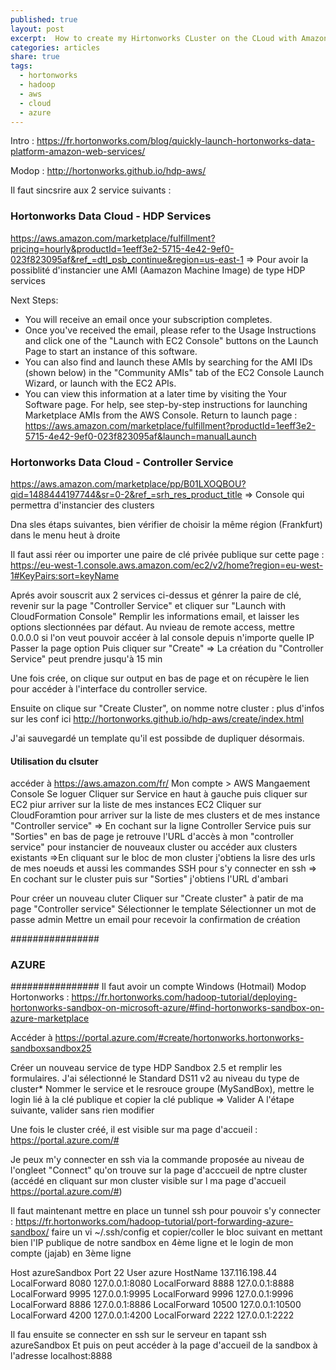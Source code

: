 ```yaml
---
published: true 
layout: post
excerpt:  How to create my Hirtonworks CLuster on the CLoud with Amazon AWS or Microsoft Azure
categories: articles
share: true
tags:
  - hortonworks
  - hadoop
  - aws
  - cloud
  - azure
---
```


Intro : https://fr.hortonworks.com/blog/quickly-launch-hortonworks-data-platform-amazon-web-services/

Modop : http://hortonworks.github.io/hdp-aws/ 

Il faut sincsrire aux 2 service suivants : 

### Hortonworks Data Cloud - HDP Services
https://aws.amazon.com/marketplace/fulfillment?pricing=hourly&productId=1eeff3e2-5715-4e42-9ef0-023f823095af&ref_=dtl_psb_continue&region=us-east-1
=> Pour avoir la possiblité d'instancier une AMI (Aamazon Machine Image) de type HDP services

Next Steps:

 - You will receive an email once your subscription completes.
 - Once you've received the email, please refer to the Usage Instructions and click one of the "Launch with EC2 Console" buttons on the Launch Page to start an instance of this software.
 - You can also find and launch these AMIs by searching for the AMI IDs (shown below) in the "Community AMIs" tab of the EC2 Console Launch Wizard, or launch with the EC2 APIs.
 - You can view this information at a later time by visiting the Your Software page. For help, see step-by-step instructions for launching Marketplace AMIs from the AWS Console.
Return to launch page : https://aws.amazon.com/marketplace/fulfillment?productId=1eeff3e2-5715-4e42-9ef0-023f823095af&launch=manualLaunch 


### Hortonworks Data Cloud - Controller Service
https://aws.amazon.com/marketplace/pp/B01LXOQBOU?qid=1488444197744&sr=0-2&ref_=srh_res_product_title
=> Console qui permettra d'instancier des clusters

Dna sles étaps suivantes, bien vérifier de choisir la même région (Frankfurt) dans le menu heut à droite

Il faut assi réer ou importer une paire de clé privée publique sur cette page : https://eu-west-1.console.aws.amazon.com/ec2/v2/home?region=eu-west-1#KeyPairs:sort=keyName 



Aprés avoir souscrit aux 2 services ci-dessus et génrer la paire de clé, revenir sur la page "Controller Service" et 
cliquer sur  "Launch with CloudFormation Console"
Remplir les informations email, et laisser les options slectionnées par défaut. Au nvieau de remote access, mettre 0.0.0.0 si l'on veut pouvoir accéer à lal console depuis n'importe quelle IP
Passer la page option
Puis cliquer sur "Create" => La création du "Controller Service" peut prendre jusqu'à 15 min
 
Une fois crée, on clique sur output en bas de page et on récupère le lien pour accéder à l'interface du controller service. 

Ensuite on clique sur "Create Cluster", on nomme notre cluster : plus d'infos sur les conf ici http://hortonworks.github.io/hdp-aws/create/index.html 

J'ai sauvegardé un template qu'il est possibde de dupliquer désormais.

#### Utilisation du clsuter  ########

accéder  à https://aws.amazon.com/fr/
Mon compte > AWS Mangaement Console
Se loguer
Cliquer sur Service en haut à gauche puis cliquer sur EC2 piur arriver sur la liste de mes instances EC2
Cliquer sur CloudForamtion pour arriver sur la liste de mes clusters et de mes instance "Controller service"
 => En cochant sur la ligne Controller Service puis sur "Sorties" en bas de page je retrouve l'URL d'accès à mon "controller service" pour instancier de nouveaux cluster ou accéder aux clusters existants 
   =>En cliquant sur le bloc de mon cluster j'obtiens la lisre des urls de mes noeuds  et aussi les commandes SSH pour s'y connecter en ssh
 => En cochant sur le cluster puis sur "Sorties" j'obtiens l'URL d'ambari

Pour créer un nouveau cluter
Cliquer sur "Create cluster" à patir de ma page "Controller service"
Sélectionner le template
Sélectionner un mot de passe admin
Mettre un email pour recevoir la confirmation de création


################
### AZURE ######
################
Il faut avoir un compte Windows (Hotmail)
Modop Hortonworks : https://fr.hortonworks.com/hadoop-tutorial/deploying-hortonworks-sandbox-on-microsoft-azure/#find-hortonworks-sandbox-on-azure-marketplace 

Accéder à https://portal.azure.com/#create/hortonworks.hortonworks-sandboxsandbox25 

Créer un nouveau service de type HDP Sandbox 2.5 et remplir les formulaires.
J'ai sélectionné le Standard DS11 v2 au niveau du type de cluster*
Nommer le service et le resrouce groupe (MySandBox), mettre le login lié à la clé publique et copier la clé publique => Valider
A l'étape suivante, valider sans rien modifier

Une fois le cluster créé, il est visible sur ma page d'accueil : https://portal.azure.com/#

Je peux m'y connecter en ssh via la commande proposée au niveau de l'ongleet "Connect" qu'on trouve sur la page d'acccueil de nptre cluster (accédé en cliquant sur mon cluster visible sur l ma page d'accueil https://portal.azure.com/#) 

Il faut maintenant mettre en place un tunnel ssh pour pouvoir s'y connecter : https://fr.hortonworks.com/hadoop-tutorial/port-forwarding-azure-sandbox/
faire un vi ~/.ssh/config et copier/coller le bloc suivant en mettant bien l'IP publique de notre sandbox en 4ème ligne et le login de mon compte (jajab) en 3ème ligne

Host azureSandbox
  Port 22
  User azure
  HostName 137.116.198.44
  LocalForward 8080 127.0.0.1:8080
  LocalForward 8888 127.0.0.1:8888
  LocalForward 9995 127.0.0.1:9995
  LocalForward 9996 127.0.0.1:9996
  LocalForward 8886 127.0.0.1:8886
  LocalForward 10500 127.0.0.1:10500
  LocalForward 4200 127.0.0.1:4200
  LocalForward 2222 127.0.0.1:2222

Il fau ensuite se connecter en ssh sur le serveur en tapant ssh azureSandbox
Et puis on peut accéder à la page d'accueil de la sandbox à l'adresse localhost:8888













